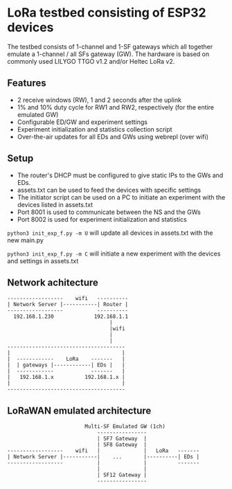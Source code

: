# LoRa testbed consisting of ESP32 devices

The testbed consists of 1-channel and 1-SF gateways which all together emulate a 1-channel / all SFs gateway (GW).
The hardware is based on commonly used LILYGO TTGO v1.2 and/or Heltec LoRa v2.

## Features
* 2 receive windows (RW), 1 and 2 seconds after the uplink
* 1% and 10% duty cycle for RW1 and RW2, respectively (for the entire emulated GW)
* Configurable ED/GW and experiment settings
* Experiment initialization and statistics collection script
* Over-the-air updates for all EDs and GWs using webrepl (over wifi)

## Setup
* The router's DHCP must be configured to give static IPs to the GWs and EDs.
* assets.txt can be used to feed the devices with specific settings
* The initiator script can be used on a PC to initiate an experiment with the devices listed in assets.txt
* Port 8001 is used to communicate between the NS and the GWs
* Port 8002 is used for experiment initialization and statistics

`python3 init_exp_f.py -m U` will update all devices in assets.txt with the new main.py

`python3 init_exp_f.py -m C` will initiate a new experiment with the devices and settings in assets.txt

## Network achitecture
```
------------------    wifi   ----------
| Network Server |-----------| Router |
------------------           ----------
  192.168.1.230             192.168.1.1
                                 | 
                                 |wifi
                                 |
                                 |
--------------------------------------
|                                    |
|  ------------    LoRa    -------   |
|  | gateways |------------| EDs |   |
|  ------------            -------   |
|   192.168.1.x          192.168.1.x |
|                                    |
--------------------------------------
```

## LoRaWAN emulated architecture
```
                         Multi-SF Emulated GW (1ch)
                             ----------------
                             | SF7 Gateway  |
                             | SF8 Gateway  |
------------------    wifi   |              |   LoRa   -------
| Network Server |-----------|    ...       |----------| EDs |
------------------           |              |          -------
                             |              |
                             | SF12 Gateway |
                             ----------------
```
